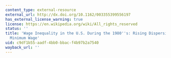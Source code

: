 ```yaml
---
content_type: external-resource
external_url: http://dx.doi.org/10.1162/003355399556197
has_external_license_warning: true
license: https://en.wikipedia.org/wiki/All_rights_reserved
status: ''
title: 'Wage Inequality in the U.S. During the 1980''s: Rising Dispersion or Falling
  Minimum Wage'
uid: c9df1b55-aadf-4bb0-bbac-f4b97b2a7540
wayback_url: ''
---
```

